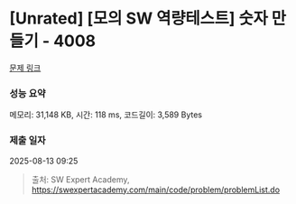 # [Unrated] [모의 SW 역량테스트] 숫자 만들기 - 4008 

[문제 링크](https://swexpertacademy.com/main/code/problem/problemDetail.do?contestProbId=AWIeRZV6kBUDFAVH) 

### 성능 요약

메모리: 31,148 KB, 시간: 118 ms, 코드길이: 3,589 Bytes

### 제출 일자

2025-08-13 09:25



> 출처: SW Expert Academy, https://swexpertacademy.com/main/code/problem/problemList.do